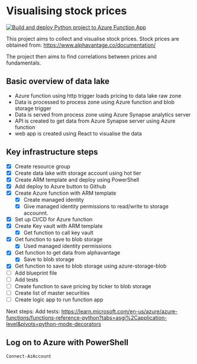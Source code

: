 # Visualising stock prices

[![Build and deploy Python project to Azure Function App](https://github.com/simonsuthers/FinanceFunctions/actions/workflows/release.yml/badge.svg)](https://github.com/simonsuthers/FinanceFunctions/actions/workflows/release.yml)

This project aims to collect and visualise stock prices. Stock prices are obtained from: https://www.alphavantage.co/documentation/

The project then aims to find correlations between prices and fundamentals.

## Basic overview of data lake
 - Azure function using http trigger loads pricing to data lake raw zone
 - Data is processed to process zone using Azure function and blob storage trigger
 - Data is served from process zone using Azure Synapse analytics server
  - API is created to get data from Azure Synapse server using Azure function
  - web app is created using React to visualise the data

## Key infrastructure steps
 - [x] Create resource group
 - [x] Create data lake with storage account using hot tier
 - [x] Create ARM template and deploy using PowerShell
 - [x] Add deploy to Azure button to Github
 - [x] Create Azure function with ARM template
    - [x] Create managed identity
    - [x] Give managed identity permissions to read/write to storage accounnt.
 - [x] Set up CI/CD for Azure function
 - [x] Create Key vault with ARM template
    - [x] Get function to call key vault
 - [x] Get function to save to blob storage
     - [x] Used managed identity permissions
 - [x] Get function to get data from alphavantage
      - [x] Save to blob storage
 - [x] Get function to save to blob storage using azure-storage-blob
 - [ ] Add blueprint file
 - [ ] Add tests
 - [ ] Create function to save pricing by ticker to blob storage
 - [ ] Create list of master securities
 - [ ] Create logic app to run function app

Next steps:
Add tests:
https://learn.microsoft.com/en-us/azure/azure-functions/functions-reference-python?tabs=asgi%2Capplication-level&pivots=python-mode-decorators

## Log on to Azure with PowerShell
```
Connect-AzAccount
```